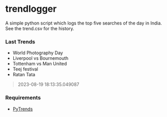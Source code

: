 # trendlogger
A simple python script which logs the top five searches of the day in India.<br>See the trend.csv for the history.<br>

<!-- Last Trends -->
### Last Trends
* World Photography Day
* Liverpool vs Bournemouth
* Tottenham vs Man United
* Teej festival
* Ratan Tata
> 2023-08-19 18:13:35.049087

<!-- Requirements -->
### Requirements
* [PyTrends](https://github.com/dreyco676/pytrends)
